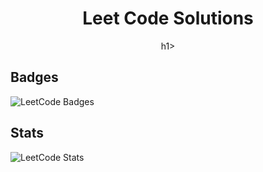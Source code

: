 <div align="center">
<h1> Leet Code Solutions </h1>h1>
</div>

## Badges
![LeetCode Badges](https://leetcode-badge-showcase.vercel.app/api?username=Doshi_ojas)
<br/>
## Stats
![LeetCode Stats](https://leetcode.card.workers.dev/Doshi_ojas?theme=default&font=baloo&extension=null)

